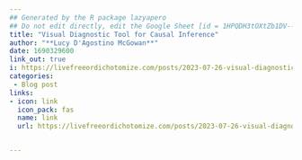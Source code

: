 ```yaml
---
## Generated by the R package lazyapero
## Do not edit directly, edit the Google Sheet [id = 1HPQDH3tOXtZb1DV--8wR9CKAzUz5aywWc2vM3OQ5SrU]
title: "Visual Diagnostic Tool for Causal Inference"
author: "**Lucy D'Agostino McGowan**"
date: 1690329600
link_out: true
i: https://livefreeordichotomize.com/posts/2023-07-26-visual-diagnostic-tool-for-causal-inference/
categories:
 - Blog post
links:
- icon: link
  icon_pack: fas
  name: link
  url: https://livefreeordichotomize.com/posts/2023-07-26-visual-diagnostic-tool-for-causal-inference/


---
```




